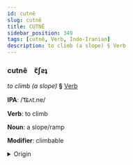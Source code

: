 ```yaml
---
id: cutnê
slug: cutnê
title: CUTNÊ
sidebar_position: 349
tags: [cutnê, Verb, Indo-Iranian]
description: to climb (a slope) § Verb
---
```


### cutnê&emsp;<span kind="abugida">ꞇ̆ʃƨʇ</span>

*to climb (a slope)* **§** [Verb](../../tags/Verb)

**IPA**: /ˈt͡ɕʌt.ne/

**Verb**: to climb

**Noun**: a slope/ramp

**Modifier**: climbable

<details>
    <summary>Origin</summary>
    Marathi चढणे caḍhṇe /t͡səɖʱ.ɳe/<br/>
    <em>Indo-Iranian Language Family</em>
</details>